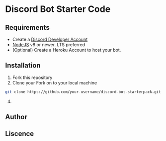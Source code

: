# Discord Bot Starter Code

## Requirements
- Create a [Discord Developer Account](https://discord.com/developers/docs/intro)
- [NodeJS](https://nodejs.org/en/) v8 or newer. LTS preferred
- (Optional) Create a Heroku Account to host your bot.

## Installation
1. Fork this repository
2. Clone your Fork on to your local machine
``` bash
git clone https://github.com/your-username/discord-bot-starterpack.git
```
4. 
## Author

## Liscence
